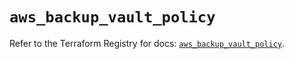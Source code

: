# `aws_backup_vault_policy`

Refer to the Terraform Registry for docs: [`aws_backup_vault_policy`](https://registry.terraform.io/providers/hashicorp/aws/5.72.0/docs/resources/backup_vault_policy).
